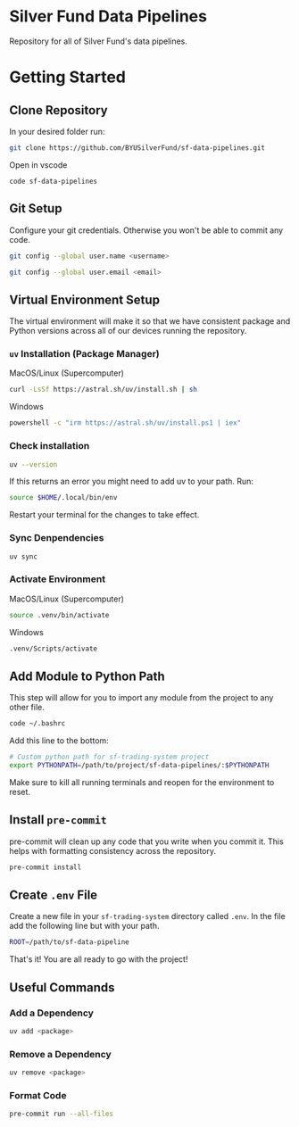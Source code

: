# Silver Fund Data Pipelines
Repository for all of Silver Fund's data pipelines.

# Getting Started

## Clone Repository
In your desired folder run:
```bash
git clone https://github.com/BYUSilverFund/sf-data-pipelines.git
```

Open in vscode
```
code sf-data-pipelines
```

## Git Setup
Configure your git credentials. Otherwise you won't be able to commit any code.

```bash
git config --global user.name <username>
```
```bash
git config --global user.email <email>
```

## Virtual Environment Setup
The virtual environment will make it so that we have consistent package and Python versions across all of our devices running the repository.

### `uv` Installation (Package Manager)

MacOS/Linux (Supercomputer)
```bash
curl -LsSf https://astral.sh/uv/install.sh | sh
```

Windows
```bash
powershell -c "irm https://astral.sh/uv/install.ps1 | iex"
```

### Check installation
```bash
uv --version
```

If this returns an error you might need to add uv to your path. Run:

```bash
source $HOME/.local/bin/env
```
Restart your terminal for the changes to take effect.

### Sync Denpendencies
```bash
uv sync
```

### Activate Environment
MacOS/Linux (Supercomputer)
```bash
source .venv/bin/activate
```

Windows
```bash
.venv/Scripts/activate
```

## Add Module to Python Path
This step will allow for you to import any module from the project to any other file.

```bash
code ~/.bashrc
```

Add this line to the bottom:
```bash
# Custom python path for sf-trading-system project
export PYTHONPATH=/path/to/project/sf-data-pipelines/:$PYTHONPATH
```

Make sure to kill all running terminals and reopen for the environment to reset.

## Install `pre-commit`
pre-commit will clean up any code that you write when you commit it. This helps with formatting consistency across the repository.
``` bash
pre-commit install
```

## Create `.env` File
Create a new file in your `sf-trading-system` directory called `.env`.
In the file add the following line but with your path.

```bash
ROOT=/path/to/sf-data-pipeline
```

That's it! You are all ready to go with the project!

## Useful Commands

### Add a Dependency
```bash
uv add <package>
```

### Remove a Dependency
```bash
uv remove <package>
```

### Format Code
```bash
pre-commit run --all-files
```

